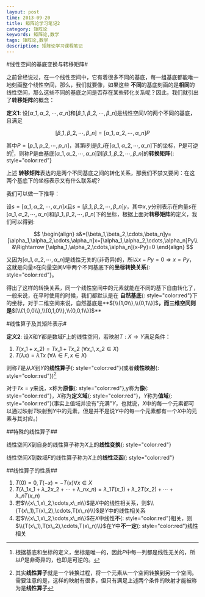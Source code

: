 ```yaml
---
layout: post
time: 2013-09-20
title: 矩阵论学习笔记2
category: 矩阵论
keywords: 矩阵论,数学
tags: 矩阵论,数学
description: 矩阵论学习课程笔记
---
```


#线性空间的基底变换与转移矩阵#

之前曾经说过，在一个线性空间中，它有着很多不同的基底，每一组基底都能唯一地刻画整个线性空间，那么，我们就要像，如果这些 **不同**的基底刻画的是**相同**的线性空间，那么这些不同的基底之间是否存在某些转化关系呢？因此，我们就引出了**转移矩阵**的概念：

**定义1**: 设$[\alpha\_1,\alpha\_2,\cdots,\alpha\_n]$和$[\beta\_1,\beta\_2,\cdots,\beta\_n]$是线性空间$V$的两个不同的基底，且满足

$$
\begin{equation}
[\beta\_1,\beta\_2,\cdots,\beta\_n]=[\alpha\_1,\alpha\_2,\cdots,\alpha\_n]P
\end{equation}
$$

其中$P=[p\_1,p\_2,\cdots,p\_n]$，其第i列是$\beta\_i$在$[\alpha\_1,\alpha\_2,\cdots,\alpha\_n]$下的坐标，P是可逆的[^1]，则称P是由基底$[\alpha\_1,\alpha\_2,\cdots,\alpha\_n]$到$[\beta\_1,\beta\_2,\cdots,\beta\_n]$的**转换矩阵**{: style="color:red"}

[^1]: 根据基底和坐标的定义，坐标是唯一的，因此$P$中每一列都是线性无关的，所以$P$是非奇异的，也即是可逆的。

上述 **转移矩阵**表达的是两个不同基底之间的转化关系，那我们不禁又要问：在这两个基底下的坐标表示又有什么联系呢?

我们可以做一下推导：

设$s=[\alpha\_1,\alpha\_2,\cdots,\alpha\_n]x$且$s=[\beta\_1,\beta\_2,\cdots,\beta\_n]y$，其中$x,y$分别表示在向量$s$在$[\alpha\_1,\alpha\_2,\cdots,\alpha\_n]$和$[\beta\_1,\beta\_2,\cdots,\beta\_n]$下的坐标，根据上面对**转移矩阵**的定义，我们可以得到:

$$
\begin{align}
s&=[\beta_1,\beta_2,\cdots,\beta_n]y=[\alpha_1,\alpha_2,\cdots,\alpha_n]x=[\alpha_1,\alpha_2,\cdots,\alpha_n]Py\\
&\Rightarrow [\alpha_1,\alpha_2,\cdots,\alpha_n](x-Py)=0
\end{align}
$$

又因为$[\alpha\_1,\alpha\_2,\cdots,\alpha\_n]$是线性无关的(非奇异)的，所以$x-Py=0\Rightarrow x=Py$，这就是向量$s$在向量空间$V$中两个不同基底下的**坐标转换关系**{: style="color:red"}。

得出了这样的转换关系，同一个线性空间中的元素就能在不同的基下自由转化了，一般来说，在平时使用的时候，我们都默认是在 **自然基底**{: style="color:red"}下的坐标，对于二维空间来说，自然基底是**$[\\{1,0\\},\\{0,1\\}]$**，而三维空间则是**$[\\{1,0,0\\},\\{0,1,0\\},\\{0,0,1\\}]$**

#线性算子及其矩阵表示#

**定义2**: 设$X$和$Y$都是数域$F$上的线性空间，若映射$T:X\to Y$满足条件：

1. $T(x\_1+x\_2)=Tx\_1+Tx\_2$	$\left(\forall x\_1,x\_2\in X\right)$
2. $T(\lambda x)=\lambda Tx$	$\left(\forall \lambda\in F,x\in X\right)$

则称$T$是从$X$到$Y$的**线性算子**{: style="color:red"}(或者**线性映射**{: style="color:red"})[^3]

对于$Tx=y$来说，x称为**原像**{: style="color:red"},y称为**像**{: style="color:red"}，$X$称为**定义域**{: style="color:red"}，$Y$称为**值域**{: style="color:red"}(事实上值域并没有"充满"$Y$，也就说，$X$中的每一个元素都可以通过映射$T$映射到$Y$中的元素，但是并不是说$Y$中的每一个元素都有一个$X$中的元素与其对应。)

[^3]: 其实**线性算子**就是一个转换过程，将一个元素从一个空间转换到另一个空间。需要注意的是，这样的映射有很多，但只有满足上述两个条件的映射才能被称为是**线性算子**

##特殊的线性算子##

线性空间$X$到自身的线性算子称为$X$上的**线性变换**{: style="color:red"}

线性空间$X$到数域$F$的线性算子称为$X$上的**线性泛函**{: style="color:red"}

##线性算子的性质##

1. $T(0)=0,T(-x)=-T(x) \forall x\in X$
2. $T(\lambda\_1x\_1+\lambda\_2x\_2+\cdots+\lambda\_nx\_n)=\lambda\_1T(x\_1)+\lambda\_2T(x\_2)+\cdots+\lambda\_nT(x\_n)$
3. 若$\\{x\_1,x\_2,\cdots,x\_n\\}$是$X$中的线性相关系，则$\\{T(x\_1),T(x\_2),\cdots,T(x\_n)\\}$是$Y$中的线性相关系
4. 若$\\{x\_1,x\_2,\cdots,x\_n\\}$在$X$中线性**不**{: style="color:red"}相关，则$\\{T(x\_1),T(x\_2),\cdots,T(x\_n)\\}$在$Y$中**不一定**{: style="color:red"}线性相关
